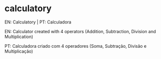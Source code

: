 # calculatory
EN: Calculatory | PT: Calculadora

EN: Calculator created with 4 operators (Addition, Subtraction, Division and Multiplication)

PT: Calculadora criado com 4 operadores (Soma, Subtração, Divisão e Multiplicação)
